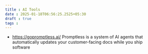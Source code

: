 ```yaml
---
title : AI Tools
date : 2025-01-18T06:56:25.2525+05:30
draft : true
tags : 
---
```



- https://gopromptless.ai/ Promptless is a system of AI agents that automatically updates your customer-facing docs while you ship software